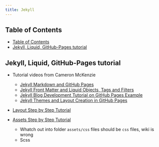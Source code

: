 ```yaml
---
title: Jekyll
---
```


## Table of Contents

- [Table of Contents](#table-of-contents)
- [Jekyll, Liquid, GitHub-Pages tutorial](#jekyll-liquid-github-pages-tutorial)

## Jekyll, Liquid, GitHub-Pages tutorial

- Tutorial videos from Cameron McKenzie
  - [Jekyll Markdown and GitHub Pages](https://www.youtube.com/watch?v=VDOyjwWPKs4)
  - [Jekyll Front Matter and Liquid Objects, Tags and Filters](https://www.youtube.com/watch?v=kFTDPjWqCaM)
  - [Jekyll Blog Development Tutorial on GitHub Pages Example](https://www.youtube.com/watch?v=MRyZmkTdo9A)
  - [Jekyll Themes and Layout Creation in GitHub Pages](https://www.youtube.com/watch?v=nDvpk3qXi0k&t=58s)
  
- [Layout Step by Step Tutorial](https://jekyllrb.com/docs/step-by-step/04-layouts/)
- [Assets Step by Step Tutorial](https://jekyllrb.com/docs/step-by-step/07-assets/)
  - Whatch out into folder `assets/css` files should be `css` files, wiki is wrong
  - Scss

